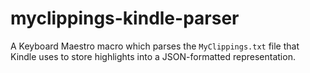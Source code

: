 # myclippings-kindle-parser

A Keyboard Maestro macro which parses the `MyClippings.txt` file that Kindle uses to store highlights into a JSON-formatted representation.